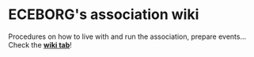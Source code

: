 # ECEBORG's association wiki
Procedures on how to live with and run the association, prepare events... Check the **[wiki tab](https://github.com/ECEBORG/association-wiki/wiki)**!
